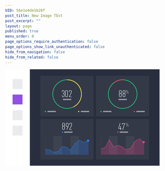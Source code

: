 ```yaml
---
UID: 56e1e4de1b28f
post_title: New Image TExt
post_excerpt: ""
layout: page
published: true
menu_order: 0
page_options_require_authentication: false
page_options_show_link_unauthenticated: false
hide_from_navigation: false
hide_from_related: false
---
```

![Alt text][1]

 [1]: /assets/images/learn-interface-ui-2.jpg